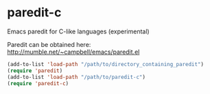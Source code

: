 paredit-c
=========

Emacs paredit for C-like languages (experimental)

Paredit can be obtained here: http://mumble.net/~campbell/emacs/paredit.el

```lisp
(add-to-list 'load-path "/path/to/directory_containing_paredit")
(require 'paredit)
(add-to-list 'load-path "/path/to/paredit-c")
(require 'paredit-c)
```
